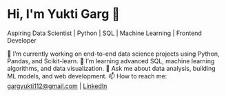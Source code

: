 # Hi, I'm Yukti Garg 👋

Aspiring Data Scientist | Python | SQL | Machine Learning | Frontend Developer

🔭 I’m currently working on end-to-end data science projects using Python, Pandas, and Scikit-learn.
🌱 I’m learning advanced SQL, machine learning algorithms, and data visualization.
💬 Ask me about data analysis, building ML models, and web development.
📫 How to reach me: gargyukti112@gmail.com | [LinkedIn](https://www.linkedin.com/in/yukti-garg-8397b4218/)



<!--
**YukiP7/YukiP7** is a ✨ _special_ ✨ repository because its `README.md` (this file) appears on your GitHub profile.

Here are some ideas to get you started:

- 🔭 I’m currently working on ...
- 🌱 I’m currently learning ...
- 👯 I’m looking to collaborate on ...
- 🤔 I’m looking for help with ...
- 💬 Ask me about ...
- 📫 How to reach me: ...
- 😄 Pronouns: ...
- ⚡ Fun fact: ...
-->
